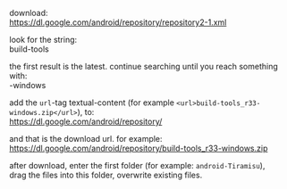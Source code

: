 download:  
https://dl.google.com/android/repository/repository2-1.xml

look for the string:  
build-tools

the first result is the latest. continue searching until you reach something with:  
-windows

add the `url`-tag textual-content (for example `<url>build-tools_r33-windows.zip</url>`), to:  
https://dl.google.com/android/repository/

and that is the download url. for example:  
https://dl.google.com/android/repository/build-tools_r33-windows.zip

after download, enter the first folder (for example: `android-Tiramisu`),  
drag the files into this folder, overwrite existing files.  
